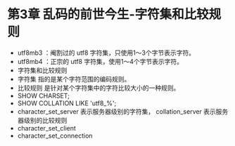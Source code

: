 # 第3章 乱码的前世今生-字符集和比较规则

- utf8mb3 ：阉割过的 utf8 字符集，只使用1～3个字节表示字符。
- utf8mb4 ：正宗的 utf8 字符集，使用1～4个字节表示字符。
- 字符集和比较规则
- 字符集 指的是某个字符范围的编码规则。
- 比较规则 是针对某个字符集中的字符比较大小的一种规则。
- SHOW CHARSET;
- SHOW COLLATION LIKE 'utf8\_%';
- character_set_server 表示服务器级别的字符集， collation_server 表示服务器级别的比较规则
- character_set_client
- character_set_connection
